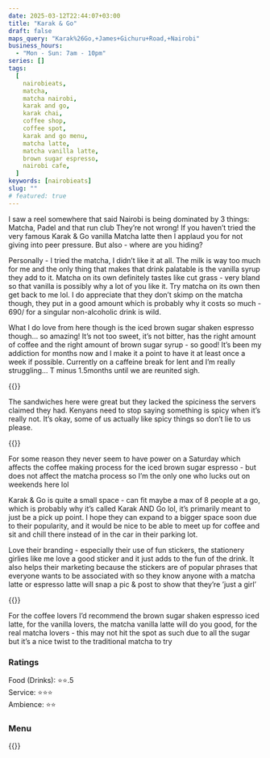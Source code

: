 ```yaml
---
date: 2025-03-12T22:44:07+03:00
title: "Karak & Go"
draft: false
maps_query: "Karak%26Go,+James+Gichuru+Road,+Nairobi"
business_hours:
  - "Mon - Sun: 7am - 10pm"
series: []
tags:
  [
    nairobieats,
    matcha,
    matcha nairobi,
    karak and go,
    karak chai,
    coffee shop,
    coffee spot,
    karak and go menu,
    matcha latte,
    matcha vanilla latte,
    brown sugar espresso,
    nairobi cafe,
  ]
keywords: [nairobieats]
slug: ""
# featured: true
---
```


I saw a reel somewhere that said Nairobi is being dominated by 3 things: Matcha, Padel and that run club They’re not wrong! If you haven’t tried the very famous Karak & Go vanilla Matcha latte then I applaud you for not giving into peer pressure. But also - where are you hiding?

Personally - I tried the matcha, I didn’t like it at all. The milk is way too much for me and the only thing that makes that drink palatable is the vanilla syrup they add to it. Matcha on its own definitely tastes like cut grass - very bland so that vanilla is possibly why a lot of you like it. Try matcha on its own then get back to me lol. I do appreciate that they don’t skimp on the matcha though, they put in a good amount which is probably why it costs so much - 690/ for a singular non-alcoholic drink is wild.

What I do love from here though is the iced brown sugar shaken espresso though… so amazing! It’s not too sweet, it’s not bitter, has the right amount of coffee and the right amount of brown sugar syrup - so good! It’s been my addiction for months now and I make it a point to have it at least once a week if possible. Currently on a caffeine break for lent and I’m really struggling… T minus 1.5months until we are reunited sigh.

{{<image-gallery key="karak-and-go" titles="karak-01 karak-05 karak-08 karak-09">}}

The sandwiches here were great but they lacked the spiciness the servers claimed they had. Kenyans need to stop saying something is spicy when it’s really not. It’s okay, some of us actually like spicy things so don’t lie to us please.

{{<image-gallery key="karak-and-go" titles="karak-02 karak-03 karak-04">}}

For some reason they never seem to have power on a Saturday which affects the coffee making process for the iced brown sugar espresso - but does not affect the matcha process so I’m the only one who lucks out on weekends here lol

Karak & Go is quite a small space - can fit maybe a max of 8 people at a go, which is probably why it’s called Karak AND Go lol, it’s primarily meant to just be a pick up point. I hope they can expand to a bigger space soon due to their popularity, and it would be nice to be able to meet up for coffee and sit and chill there instead of in the car in their parking lot.

Love their branding - especially their use of fun stickers, the stationery girlies like me love a good sticker and it just adds to the fun of the drink. It also helps their marketing because the stickers are of popular phrases that everyone wants to be associated with so they know anyone with a matcha latte or espresso latte will snap a pic & post to show that they’re ’just a girl’

{{<image-gallery key="karak-and-go" titles="karak-08 karak-06 karak-07">}}

For the coffee lovers I’d recommend the brown sugar shaken espresso iced latte, for the vanilla lovers, the matcha vanilla latte will do you good, for the real matcha lovers - this may not hit the spot as such due to all the sugar but it’s a nice twist to the traditional matcha to try

### Ratings

Food (Drinks): ⭐️⭐️.5<br>
Service: ⭐️️⭐️⭐️<br>
Ambience: ⭐⭐️<br>

### Menu

{{<remote-image-gallery key="karak-and-go-menu">}}
